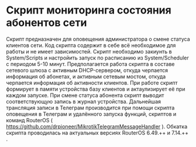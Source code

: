 # Скрипт мониторинга состояния абонентов сети 
Скрипт предназначен для оповещения администратора о смене статуса клиентов сети. Код скрипта содержит в себе всё необходимое для работы и не имеет зависимостей. Скрипт необходимо закиунть в System/Scripts и настройить запуск по расписанию из System/Scheduler с периодом 5-10 минут. Предполагается работа скрипта в составе сетевого шлюза с активным DHCP-сервером, откуда черпается информация об абонетах, и активным сетевым мостом, откуда черпается информация об активности клиентов. При работе скрипт формирует в памяти устройства базу клиентов и актаулизирует её при каждом запуске. При смене статуса абонента скрипт выводит соответствующую запись в журнал устройства. Дальнейшая трансляция записи в Телеграм производится при помощи скрипта оповещения в Телеграм и удалённого запуска функций, скриптов и команд RouterOS ( https://github.com/drpioneer/MikrotikTelegramMessageHandler ). Обкатка скрипта проводилась на актуальных версиях RouterOS 6.49.++ и 7.14.++ .
